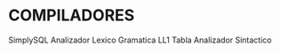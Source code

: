 # COMPILADORES
  SimplySQL
  Analizador Lexico
  Gramatica
  LL1
  Tabla
  Analizador Sintactico
  
